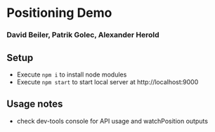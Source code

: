 # Positioning Demo

### David Beiler, Patrik Golec, Alexander Herold

## Setup
- Execute `npm i` to install node modules
- Execute `npm start` to start local server at http://localhost:9000

## Usage notes
- check dev-tools console for API usage and watchPosition outputs
